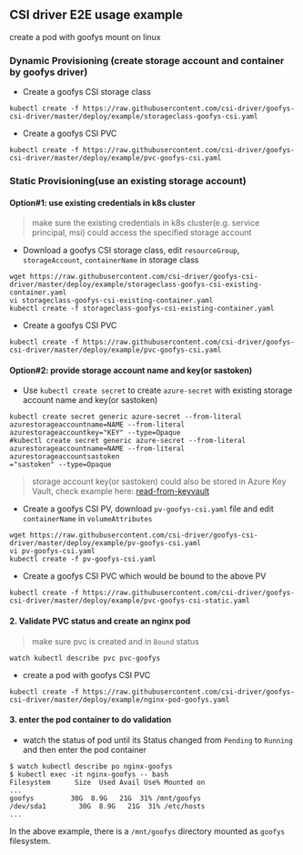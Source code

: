 ## CSI driver E2E usage example
create a pod with goofys mount on linux
### Dynamic Provisioning (create storage account and container by goofys driver)
 - Create a goofys CSI storage class
```console
kubectl create -f https://raw.githubusercontent.com/csi-driver/goofys-csi-driver/master/deploy/example/storageclass-goofys-csi.yaml
```

 - Create a goofys CSI PVC
```console
kubectl create -f https://raw.githubusercontent.com/csi-driver/goofys-csi-driver/master/deploy/example/pvc-goofys-csi.yaml
```

### Static Provisioning(use an existing storage account)
#### Option#1: use existing credentials in k8s cluster
 > make sure the existing credentials in k8s cluster(e.g. service principal, msi) could access the specified storage account
 - Download a goofys CSI storage class, edit `resourceGroup`, `storageAccount`, `containerName` in storage class
```console
wget https://raw.githubusercontent.com/csi-driver/goofys-csi-driver/master/deploy/example/storageclass-goofys-csi-existing-container.yaml
vi storageclass-goofys-csi-existing-container.yaml
kubectl create -f storageclass-goofys-csi-existing-container.yaml
```

 - Create a goofys CSI PVC
```console
kubectl create -f https://raw.githubusercontent.com/csi-driver/goofys-csi-driver/master/deploy/example/pvc-goofys-csi.yaml
```

#### Option#2: provide storage account name and key(or sastoken)
 - Use `kubectl create secret` to create `azure-secret` with existing storage account name and key(or sastoken)
```console
kubectl create secret generic azure-secret --from-literal azurestorageaccountname=NAME --from-literal azurestorageaccountkey="KEY" --type=Opaque
#kubectl create secret generic azure-secret --from-literal azurestorageaccountname=NAME --from-literal azurestorageaccountsastoken
="sastoken" --type=Opaque
```

> storage account key(or sastoken) could also be stored in Azure Key Vault, check example here: [read-from-keyvault](../../docs/read-from-keyvault.md)

 - Create a goofys CSI PV, download `pv-goofys-csi.yaml` file and edit `containerName` in `volumeAttributes`
```console
wget https://raw.githubusercontent.com/csi-driver/goofys-csi-driver/master/deploy/example/pv-goofys-csi.yaml
vi pv-goofys-csi.yaml
kubectl create -f pv-goofys-csi.yaml
```

 - Create a goofys CSI PVC which would be bound to the above PV
```console
kubectl create -f https://raw.githubusercontent.com/csi-driver/goofys-csi-driver/master/deploy/example/pvc-goofys-csi-static.yaml
```

#### 2. Validate PVC status and create an nginx pod
 > make sure pvc is created and in `Bound` status
```console
watch kubectl describe pvc pvc-goofys
```

 - create a pod with goofys CSI PVC
```console
kubectl create -f https://raw.githubusercontent.com/csi-driver/goofys-csi-driver/master/deploy/example/nginx-pod-goofys.yaml
```

#### 3. enter the pod container to do validation
 - watch the status of pod until its Status changed from `Pending` to `Running` and then enter the pod container
```console
$ watch kubectl describe po nginx-goofys
$ kubectl exec -it nginx-goofys -- bash
Filesystem      Size  Used Avail Use% Mounted on
...
goofys         30G  8.9G   21G  31% /mnt/goofys
/dev/sda1        30G  8.9G   21G  31% /etc/hosts
...
```
In the above example, there is a `/mnt/goofys` directory mounted as `goofys` filesystem.
